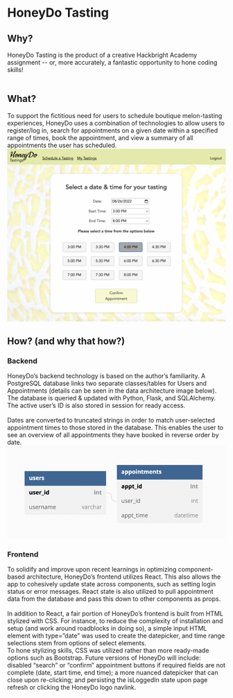 # HoneyDo Tasting

## Why?

HoneyDo Tasting is the product of a creative Hackbright Academy assignment -- or, more accurately, a fantastic opportunity to hone coding skills!
<br><br>

## What?

To support the fictitious need for users to schedule boutique melon-tasting experiences, HoneyDo uses a combination of technologies to allow users to register/log in, search for appointments on a given date within a specified range of times, book the appointment, and view a summary of all appointments the user has scheduled.
![HoneyDo Scheduling](/static/Images/HoneyDo-Scheduling.png)
<br>

## How? (and why that how?)

### Backend

HoneyDo’s backend technology is based on the author’s familiarity. A PostgreSQL database links two separate classes/tables for Users and Appointments (details can be seen in the data architecture image below). The database is queried & updated with Python, Flask, and SQLAlchemy. The active user’s ID is also stored in session for ready access.
<br>
<br>
Dates are converted to truncated strings in order to match user-selected appointment times to those stored in the database. This enables the user to see an overview of all appointments they have booked in reverse order by date.
![data diagram](/static/Images/data-architecture.png)

### Frontend

To solidify and improve upon recent learnings in optimizing component-based architecture, HoneyDo’s frontend utilizes React. This also allows the app to cohesively update state across components, such as setting login status or error messages. React state is also utilized to pull appointment data from the database and pass this down to other components as props.
<br>
<br>
In addition to React, a fair portion of HoneyDo’s frontend is built from HTML stylized with CSS. For instance, to reduce the complexity of installation and setup (and work around roadblocks in doing so), a simple input HTML element with type=”date” was used to create the datepicker, and time range selections stem from options of select elements.
<br>
To hone stylizing skills, CSS was utilized rather than more ready-made options such as Bootstrap. Future versions of HoneyDo will include: disabled “search” or “confirm” appointment buttons if required fields are not complete (date, start time, end time); a more nuanced datepicker that can close upon re-clicking; and persisting the isLoggedIn state upon page refresh or clicking the HoneyDo logo navlink.
